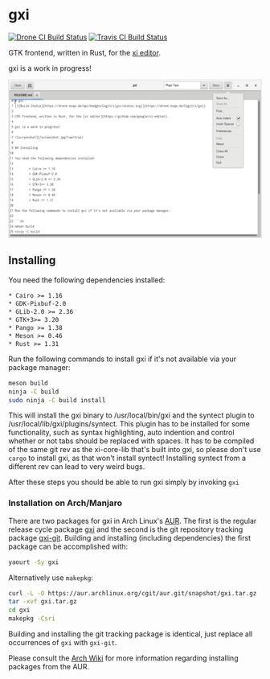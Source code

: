 # gxi
[![Drone CI Build Status](https://drone.exqa.de/api/badges/Cogitri/gxi/status.svg)](https://drone.exqa.de/Cogitri/gxi)
[![Travis CI Build Status](https://travis-ci.com/Cogitri/gxi.svg?branch=master)](https://travis-ci.com/Cogitri/gxi)

GTK frontend, written in Rust, for the [xi editor](https://github.com/google/xi-editor).

gxi is a work in progress!

![screenshot](/data/screenshot.png?raw=true)

## Installing

You need the following dependencies installed:

	* Cairo >= 1.16
	* GDK-Pixbuf-2.0
	* GLib-2.0 >= 2.36
	* GTK+3>= 3.20
	* Pango >= 1.38
	* Meson >= 0.46
	* Rust >= 1.31

Run the following commands to install gxi if it's not available via your package manager:

```sh
meson build
ninja -C build
sudo ninja -C build install
```

This will install the gxi binary to /usr/local/bin/gxi and the syntect plugin to /usr/local/lib/gxi/plugins/syntect.
This plugin has to be installed for some functionality, such as syntax highlighting, auto indention and control
whether or not tabs should be replaced with spaces. It has to be compiled of the same git rev as the xi-core-lib
that's built into gxi, so please don't use `cargo` to install gxi, as that won't install syntect! Installing syntect
from a different rev can lead to very weird bugs.


After these steps you should be able to run gxi simply by invoking `gxi`

### Installation on Arch/Manjaro

There are two packages for gxi in Arch Linux's
[AUR](https://aur.archlinux.org/). The first is the regular release cycle
package [gxi](https://aur.archlinux.org/packages/gxi/) and the second is the git
repository tracking package
[gxi-git](https://aur.archlinux.org/packages/gxi-git/). Building and installing
(including dependencies) the first package can be accomplished with:

```sh
yaourt -Sy gxi
```

Alternatively use `makepkg`:

```sh
curl -L -O https://aur.archlinux.org/cgit/aur.git/snapshot/gxi.tar.gz
tar -xvf gxi.tar.gz
cd gxi
makepkg -Csri
```

Building and installing the git tracking package is identical, just replace all occurrences of
`gxi` with `gxi-git`.

Please consult the [Arch Wiki](https://wiki.archlinux.org/index.php/Arch_User_Repository#Installing_packages)
for more information regarding installing packages from the AUR.

